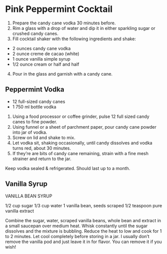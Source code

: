# Pink Peppermint Cocktail 

1. Prepare the candy cane vodka 30 minutes before.
2. Rim a glass with a drop of water and dip it in either sparkling sugar or crushed candy canes. 
3. Fill cocktail shaker with the following ingredients and shake:
  - 2 ounces candy cane vodka
  - 2 ounce creme de cacao (white)
  - 1 ounce vanilla simple syrup
  - 1/2 ounce cream or half and half
4. Pour in the glass and garnish with a candy cane.

## Peppermint Vodka

- 12 full-sized candy canes
- 1  750 ml  bottle vodka

1. Using a food processor or coffee grinder, pulse 12 full sized candy canes to fine powder. 
2. Using funnel or a sheet of parchment paper, pour candy cane powder into jar of vodka. 
3. Screw on lid and shake to mix. 
4. Let vodka sit, shaking occasionally, until candy dissolves and vodka turns red, about 30 minutes.  
5. If they’re are bits of candy cane remaining, strain with a fine mesh strainer and return to the jar.  

Keep vodka sealed & refrigerated. Should last up to a month.

## Vanilla Syrup

VANILLA BEAN SYRUP

1/2 cup sugar
1/3 cup water
1 vanilla bean, seeds scraped
1/2 teaspoon pure vanilla extract

Combine the sugar, water, scraped vanilla beans, whole bean and extract in a small saucepan over medium heat. Whisk constantly until the sugar dissolves and the mixture is bubbling. Reduce the heat to low and cook for 1 to 2 minutes. Let cool completely before storing in a jar. I usually don’t remove the vanilla pod and just leave it in for flavor. You can remove it if you wish!
